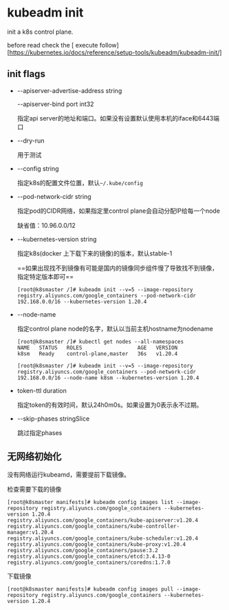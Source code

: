 # kubeadm init 

init a k8s control plane.

before read check the [ execute follow][https://kubernetes.io/docs/reference/setup-tools/kubeadm/kubeadm-init/]

## init flags

- --apiserver-advertise-address string

  --apiserver-bind port int32

  指定api server的地址和端口。如果没有设置默认使用本机的iface和6443端口

- --dry-run

  用于测试

- --config string

  指定k8s的配置文件位置，默认`~/.kube/config`

- --pod-network-cidr string

  指定pod的CIDR网络，如果指定里control plane会自动分配IP给每一个node

  缺省值：10.96.0.0/12

- --kubernetes-version string

  指定k8s(docker 上下载下来的镜像)的版本，默认stable-1

  ==如果出现找不到镜像有可能是国内的镜像同步组件慢了导致找不到镜像，指定特定版本即可==

  ```
  [root@k8smaster /]# kubeadm init --v=5 --image-repository registry.aliyuncs.com/google_containers --pod-network-cidr 192.168.0.0/16 --kubernetes-version 1.20.4
  ```

- --node-name

  指定control plane node的名字，默认以当前主机hostname为nodename

  ```
  [root@k8smaster /]# kubectl get nodes --all-namespaces 
  NAME   STATUS   ROLES                  AGE   VERSION
  k8sm   Ready    control-plane,master   36s   v1.20.4
  
  [root@k8smaster /]# kubeadm init --v=5 --image-repository registry.aliyuncs.com/google_containers --pod-network-cidr 192.168.0.0/16 --node-name k8sm --kubernetes-version 1.20.4
  ```

- token-ttl duration

  指定token的有效时间，默认24h0m0s。如果设置为0表示永不过期。

- --skip-phases stringSlice

  跳过指定phases

## 无网络初始化

没有网络运行kubeamd，需要提前下载镜像。

检查需要下载的镜像

```
[root@k8smaster manifests]# kubeadm config images list --image-repository registry.aliyuncs.com/google_containers --kubernetes-version 1.20.4
registry.aliyuncs.com/google_containers/kube-apiserver:v1.20.4
registry.aliyuncs.com/google_containers/kube-controller-manager:v1.20.4
registry.aliyuncs.com/google_containers/kube-scheduler:v1.20.4
registry.aliyuncs.com/google_containers/kube-proxy:v1.20.4
registry.aliyuncs.com/google_containers/pause:3.2
registry.aliyuncs.com/google_containers/etcd:3.4.13-0
registry.aliyuncs.com/google_containers/coredns:1.7.0
```

下载镜像

```
[root@k8smaster manifests]# kubeadm config images pull --image-repository registry.aliyuncs.com/google_containers --kubernetes-version 1.20.4
```

